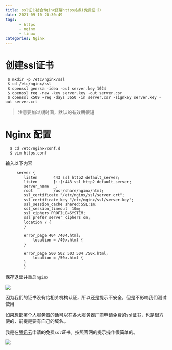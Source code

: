 ```yaml
---
title: ssl证书结合Nginx搭建https站点(免费证书)
date: 2021-09-10 20:30:49
tags: 
      - https
      - nginx
      - linux
categories: Nginx
---
```

#   创建ssl证书

 

``` shell
 $ mkdir -p /etc/nginx/ssl
 $ cd /etc/nginx/ssl
 $ openssl genrsa -idea -out server.key 1024
 $ openssl req -new -key server.key -out server.csr
 $ openssl x509 -req -days 3650 -in server.csr -signkey server.key -out server.crt
 ```

  > 注意要加过期时间，默认的有效期很短

# Nginx 配置

 

``` shell
  $ cd /etc/nginx/conf.d
  $ vim https.conf
 ```

  输入以下内容
``` nginx
     server {
        listen       443 ssl http2 default_server;
        listen       [::]:443 ssl http2 default_server;
        server_name  _;
        root         /usr/share/nginx/html;
        ssl_certificate "/etc/nginx/ssl/server.crt";
        ssl_certificate_key "/etc/nginx/ssl/server.key";
        ssl_session_cache shared:SSL:1m;
        ssl_session_timeout  10m;
        ssl_ciphers PROFILE=SYSTEM;
        ssl_prefer_server_ciphers on;
        location / {
        }

        error_page 404 /404.html;
            location = /40x.html {
        }

        error_page 500 502 503 504 /50x.html;
            location = /50x.html {
        }
        }
   ```
  保存退出并重启`nginx`

  ![](https://p3-juejin.byteimg.com/tos-cn-i-k3u1fbpfcp/d265c343d89042e4bca60e58e6021324~tplv-k3u1fbpfcp-watermark.image)

   因为我们的证书没有给相关机构认证，所以还是提示不安全，但是不影响我们测试使用
 

 如果想部署个人服务器的话可以在各大服务器厂商申请免费的ssl证书，也是很方便的，前提是要有自己的域名。

 我是在[腾讯云](https://console.cloud.tencent.com/ssl)申请的免费`ssl`证书。按照官网的提示操作很简单的。

  ![](https://p3-juejin.byteimg.com/tos-cn-i-k3u1fbpfcp/f84c40fa580a4a1fbc14bcca2c5433a4~tplv-k3u1fbpfcp-watermark.image)
